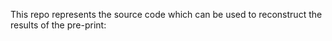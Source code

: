 This repo represents the source code which can be used to reconstruct the results of the pre-print: 